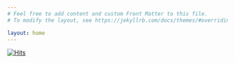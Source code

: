 ```yaml
---
# Feel free to add content and custom Front Matter to this file.
# To modify the layout, see https://jekyllrb.com/docs/themes/#overriding-theme-defaults

layout: home
---
```


[![Hits](https://hits.seeyoufarm.com/api/count/incr/badge.svg?url=https%3A%2F%2Fgithub.com%2Fchumpblocckami%2Fvedalken&count_bg=%23000000&title_bg=%235E5BFF&icon=niconico.svg&icon_color=%23E7E7E7&title=visitors&edge_flat=false)](https://hits.seeyoufarm.com)
